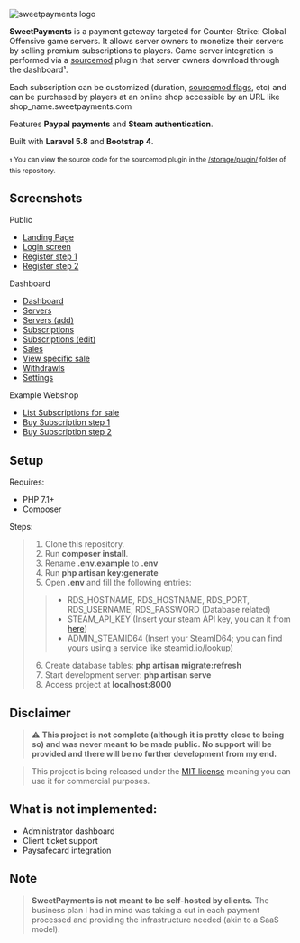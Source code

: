 ![sweetpayments logo](https://i.imgur.com/xvZotOF.png)

 **SweetPayments** is a payment gateway targeted for Counter-Strike: Global Offensive game servers. 
 It allows server owners to monetize their servers by selling premium subscriptions to players. Game server integration is performed via a [sourcemod](https://www.sourcemod.net/) plugin that server owners download through the dashboard¹.

 Each subscription can be customized (duration, [sourcemod flags](https://wiki.alliedmods.net/Adding_Admins_(SourceMod)), etc) and can be purchased by players at an online shop accessible by an URL like shop_name.sweetpayments.com

 Features **Paypal payments** and **Steam authentication**.

 Built with **Laravel 5.8** and **Bootstrap 4**.
 <br>
 <br>
 ¹ <sup>You can view the source code for the sourcemod plugin in the [/storage/plugin/](https://github.com/Erroler/SweetPayments/tree/master/storage/plugin) folder of this repository.</sup>

## Screenshots

Public

- [Landing Page](https://i.imgur.com/7UMvyBF.png)
- [Login screen](https://i.imgur.com/l5Q1rWX.png)
- [Register step 1](https://i.imgur.com/PSNSDio.png)
- [Register step 2](https://i.imgur.com/56nVEdQ.png)

Dashboard
- [Dashboard](https://i.imgur.com/nFODYkL.png)
- [Servers](https://i.imgur.com/9RXdmOK.png)
- [Servers (add)](https://i.imgur.com/Ysfrl8d.png)
- [Subscriptions](https://i.imgur.com/5RIDkHv.png)
- [Subscriptions (edit)](https://i.imgur.com/ObjnVpm.png)
- [Sales](https://i.imgur.com/ReG7ZhE.png)
- [View specific sale](https://i.imgur.com/dsldFiX.png)
- [Withdrawls](https://i.imgur.com/EaipcjG.png)
- [Settings](https://i.imgur.com/HDeTBM6.png)

Example Webshop
- [List Subscriptions for sale](https://i.imgur.com/UDG50ul.png)
- [Buy Subscription step 1](https://i.imgur.com/dlVujP6.png)
- [Buy Subscription step 2](https://i.imgur.com/39Uzors.png)

## Setup

Requires: 

* PHP 7.1+
* Composer

Steps:

> 1. Clone this repository.
> 2. Run **composer install**.
> 3. Rename **.env.example** to **.env**
> 4. Run **php artisan key:generate**
> 5. Open **.env** and fill the following entries: 
> > - RDS_HOSTNAME, RDS_HOSTNAME, RDS_PORT, RDS_USERNAME, RDS_PASSWORD (Database related)
> > - STEAM_API_KEY (Insert your steam API key, you can it from [here](https://steamcommunity.com/dev/apikey))
> > - ADMIN_STEAMID64 (Insert your SteamID64; you can find yours using a service like steamid.io/lookup)
> 6. Create database tables: **php artisan migrate:refresh**
> 7. Start development server: **php artisan serve**
> 8. Access project at **localhost:8000**

## Disclaimer
> ⚠️ **This project is not complete (although it is pretty close to being so) and was never meant to be made public. 
No support will be provided and there will be no further development from my end.** 

> This project is being released under the [MIT license](https://choosealicense.com/licenses/mit/) meaning you can use it for commercial purposes.

## What is not implemented:

* Administrator dashboard
* Client ticket support
* Paysafecard integration

## Note

> **SweetPayments is not meant to be self-hosted by clients.** The business plan I had in mind was taking a cut in each payment processed and providing the infrastructure needed (akin to a SaaS model).
